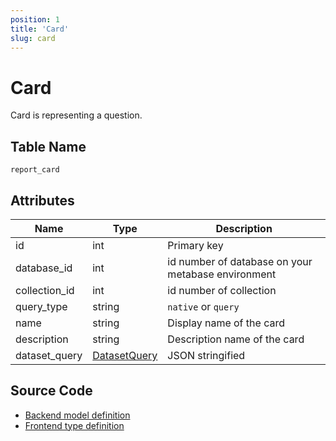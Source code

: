```yaml
---
position: 1
title: 'Card'
slug: card
---
```


# Card

Card is representing a question.

## Table Name

`report_card`

## Attributes

Name|Type|Description
--|--|--
id | int | Primary key
database_id | int | id number of database on your metabase environment
collection_id | int | id number of collection
query_type | string | `native` or `query`
name | string | Display name of the card
description | string | Description name of the card
dataset_query | [DatasetQuery](/metadocs/docs/data-structures/dataset-query) | JSON stringified

## Source Code

- [Backend model definition](https://github.com/metabase/metabase/blob/v0.38.3/src/metabase/models/card.clj)
- [Frontend type definition](https://github.com/metabase/metabase/blob/v0.38.3/frontend/src/metabase-types/types/Card.js)
